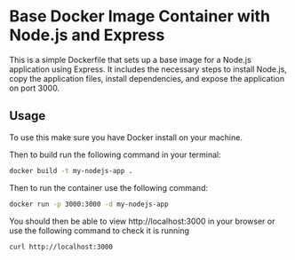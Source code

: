 # Base Docker Image Container with Node.js and Express
This is a simple Dockerfile that sets up a base image for a Node.js application using Express. It includes the necessary steps to install Node.js, copy the application files, install dependencies, and expose the application on port 3000.

## Usage 
To use this make sure you have Docker install on your machine. 

Then to build run the following command in your terminal:
```bash
docker build -t my-nodejs-app .
```

Then to run the container use the following command:
```bash
docker run -p 3000:3000 -d my-nodejs-app
```

You should then be able to view http://localhost:3000 in your browser or use the following command to check it is running 
```bash
curl http://localhost:3000
```

